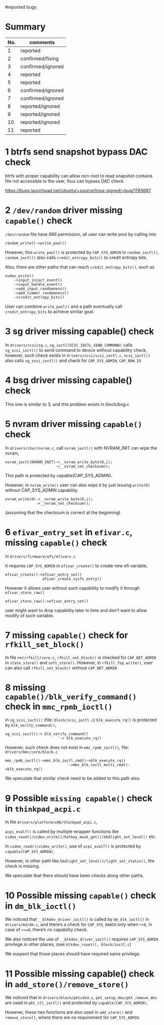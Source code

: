 #reported bugs


# Summary

| No.  | comments         |
|------|------------------|
| 1    | reported         |
| 2    | confirmed/fixing |
| 3    | confirmed/ignored|
| 4    | reported         |
| 5    | reported         |
| 6    | confirmed/ignored|
| 7    | confirmed/ignored|
| 8    | reported/ignored |
| 9    | reported/ignored |
| 10   | reported/ignored |
| 11   | reported         |

# 1 btrfs send snapshot bypass DAC check
btrfs with proper capability can allow non-root to read snapshot contains file
not accessible to the user, thus can bypass DAC check

https://bugs.launchpad.net/ubuntu/+source/linux-signed/+bug/1785687

# 2 ```/dev/random``` driver missing ```capable()``` check

```/dev/random``` file have 666 permission, all user can write pool by calling into

```
random_write()->write_pool()
```

However, this ```write_pool()``` is protected by ```CAP_SYS_ADMIN``` in
```random_ioctl()```, ```random_ioctl()``` also calls ```credit_entropy_bits()```
to credit entropy bits.

Also, there are other paths that can reach ```credit_entropy_bits()```, such as

```
evdev_write()
    ->input_inject_event()
    ->input_handle_event()
    ->add_input_randomness()
    ->add_timmer_randomness()
    ->credit_entropy_bits()
```

User can combine ```write_pool()``` and a path eventually call
 ```credit_entropy_bits``` to achieve similar goal.

# 3 sg driver missing capable() check

In ```drivers/scsi/sg.c```, ```sg_ioctl(SCSI_IOCTL_SEND_COMMAND)``` calls
 ```sg_scsi_ioctl()``` to send command to device without capability check,
 however, such check exists in ```drivers/scsi/scsi_ioctl.c```,
 ```scsi_ioctl()``` also calls ```sg_scsi_ioctl()``` and check for ```CAP_SYS_ADMIN```,
 ```CAP_RAW_IO```

# 4 bsg driver missing capable() check

This one is similar to 3, and this problem exists in block/bsg.c

# 5 nvram driver missing ```capable()``` check

In ```drivers/char/nvram.c```, call ```nvram_ioctl()``` with NVRAM_INIT can wipe
the nvram,

```
nvram_ioctl(NVRAM_INIT)->__nvram_write_byte(0,i);
                       ->__nvram_set_checksum();
```

This path is protected by capable(CAP_SYS_ADMIN).

However, in ```nvram_write()``` user can also wipe it by just issuing ```write(0)```
without CAP_SYS_ADMIN capability.

```
nvram_write(0)->__nvram_write_byte(0,i);
              ->__nvram_set_checksum();
```

(assuming that the checksum is correct at the beginning)

# 6 ```efivar_entry_set``` in ```efivar.c```, missing ```capable()``` check

in ```drivers/firmware/efi/efivars.c```

It requires ```CAP_SYS_ADMIN``` in ```efivar_create()``` to create new efi variable,

```
efivar_create()->efivar_entry_set()
                 efivar_create_sysfs_entry()
```

However it allows user without such capability to modify it through ```efivar_store_raw()```

```
efivar_store_raw()->efivar_entry_set()
```

user might want to drop capability later in time and don’t want to allow modify
 of such variable.

# 7 missing ```capable()``` check for ```rfkill_set_block()```

In file ```net/rfkill/core.c```,
```rfkill_set_block()``` is checked for ```CAP_NET_ADMIN``` in ```state_store()```
and ```soft_store()```. However, in ```rfkill_fop_write()```, user can also call
```rfkill_set_block()``` without ```CAP_NET_ADMIN```.


# 8 missing ```capable()/blk_verify_command()``` check in ```mmc_rpmb_ioctl()```

in ```sg_scsi_ioctl()``` (file: ```block/scsi_ioctl.c```)
```blk_execute_rq()``` is protected by ```blk_verify_command()```,

```
sg_scsi_ioctl()-> blk_verify_command()
                        `-> blk_execute_rq()
```

However, such check does not exist in ```mmc_rpmb_ioctl()```, file: ```drivers/mmc/core/block.c```

```
mmc_rpmb_ioctl()->mmc_blk_ioctl_cmd()->blk_execute_rq()
                            `->mmc_blk_ioctl_multi_cmd()->blk_execute_rq()
```

We speculate that similar check need to be added to this path also.

# 9 Possible ```missing capable()``` check in ```thinkpad_acpi.c```

In file ```drivers/platform/x86/thinkpad_acpi.c```,

```acpi_evalf()``` is called by multiple wrapper functions like 
```video_read()/video_write()/hotkey_mask_get()/kbdlight_set_level()``` etc.

In ```video_read()/video_write()```, use of ```acpi_evalf()``` is protected by
```capable(CAP_SYS_ADMIN)```,

However, in other path like ```kbdlight_set_level()/light_set_status()```,
the check is missing.

We speculate that there should have been checks along other paths.

# 10 Possible missing ```capable()``` check in ```dm_blk_ioctl()```

We noticed that ```__blkdev_driver_ioctl()``` is called by ```dm_blk_ioctl()``` in
```drivers/md/dm.c```, and there’s a check for ```CAP_SYS_RAWIO``` only when ```r>0```,
in case of ```r==0```, there’s no capability check.

We also noticed the use of ```__blkdev_driver_ioctl()``` requires ```CAP_SYS_ADMIN```
privilege in other places, (see ```blkdev_roset(), block/ioctl.c```)

We suspect that those places should have required same privilege.

# 11 Possible missing capable() check in ```add_store()/remove_store()```

We noticed that in ```drivers/block/pktcdvd.c```, ```pkt_setup_dev/pkt_remove_dev```
are used in ```pkt_ctl_ioctl()``` and protected by ```capable(CAP_SYS_ADMIN)```,

However, these two functions are also used in ```add_store()``` and ```remove_store()```,
where there are no requirement for ```CAP_SYS_ADMIN```.




